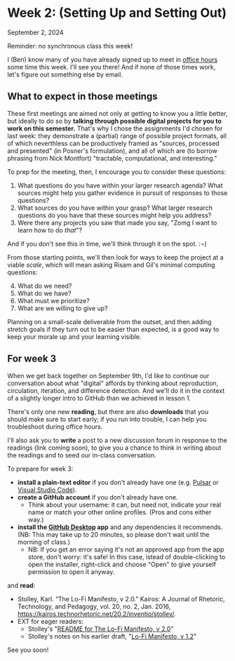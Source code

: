 
# Week 2: (Setting Up and Setting Out)
<span class="date">September 2, 2024</span>

<div class="alert alert-danger">Reminder: no synchronous class this week!</div>

I (Ben) know many of you have already signed up to meet in [office hours](office) some time this week. I'll see you there! And if none of those times work, let's figure out something else by email.

## What to expect in those meetings

These first meetings are aimed not only at getting to know you a little better, but ideally to do so by **talking through possible digital projects for you to work on this semester.** That's why I chose the assignments I'd chosen for last week: they demonstrate a (partial) range of possible project formats, all of which neverthless can be productively framed as "sources, processed and presented" (in Posner's formulation), and all of which are (to borrow phrasing from Nick Montfort) "tractable, computational, and interesting."

<div class="alert alert-success">
<p>To prep for the meeting, then, I encourage you to consider these questions:</p>

<ol>
    <li>What questions do you have within your larger research agenda? What sources might help you gather evidence in pursuit of responses to those questions?</li>
    <li>What sources do you have within your grasp? What larger research questions do you have that these sources might help you address?</li>
    <li>Were there any projects you saw that made you say, "Zomg I want to learn how to do <em>that</em>"?</li>
</ol>
</div>

And if you don't see this in time, we'll think through it on the spot. :¬)

From those starting points, we'll then look for ways to keep the project at a viable _scale_, which will mean asking Risam and Gil's minimal computing questions:

4. What do we need?
5. What do we have?
6. What must we prioritize?
7. What are we willing to give up?

Planning on a small-scale deliverable from the outset, and then adding stretch goals if they turn out to be easier than expected, is a good way to keep your morale up and your learning visible.


## For week 3

When we get back together on September 9th, I'd like to continue our conversation about what "digital" affords by thinking about reproduction, circulation, iteration, and difference detection. And we'll do it in the context of a slightly longer intro to GitHub than we achieved in lesson 1.

There's only one new **reading**, but there are also **downloads** that you should make sure to start early; if you run into trouble, I can help you troubleshoot during office hours. 

I'll also ask you to **write** a post to a new discussion forum in response to the readings (link coming soon), to give you a chance to think in writing about the readings and to seed our in-class conversation. 


To prepare for week 3:

* **install a plain-text editor** if you don't already have one (e.g. [Pulsar](https://pulsar-edit.dev/) or [Visual Studio Code](https://code.visualstudio.com/)).
* **create a GitHub account** if you don't already have one. 
    - Think about your username: it can, but need not, indicate your real name or match your other online profiles. (Pros and cons either way.)
* **install the [GitHub Desktop](https://desktop.github.com) app** and any dependencies it recommends. (NB: This may take up to 20 minutes, so please don't wait until the morning of class.)
    - NB: If you get an error saying it's not an approved app from the app store, don't worry: it's safe! In this case, istead of double-clicking to open the installer, right-click and choose "Open" to give yourself permission to open it anyway.

and **read**:

* Stolley, Karl. “The Lo-Fi Manifesto, v 2.0.” Kairos: A Journal of Rhetoric, Technology, and Pedagogy, vol. 20, no. 2, Jan. 2016, <a href="https://kairos.technorhetoric.net/20.2/inventio/stolley/">https://kairos.technorhetoric.net/20.2/inventio/stolley/</a>.
* EXT for eager readers:
    - Stolley's "[README for The Lo-Fi Manifesto, v 2.0](https://kairos.technorhetoric.net/20.2/inventio/stolley/readme/)"
    - Stolley's notes on his earlier draft, "[Lo-Fi Manifesto, v 1.2](https://kairos.technorhetoric.net/20.2/inventio/stolley/1.2)"


See you soon!
